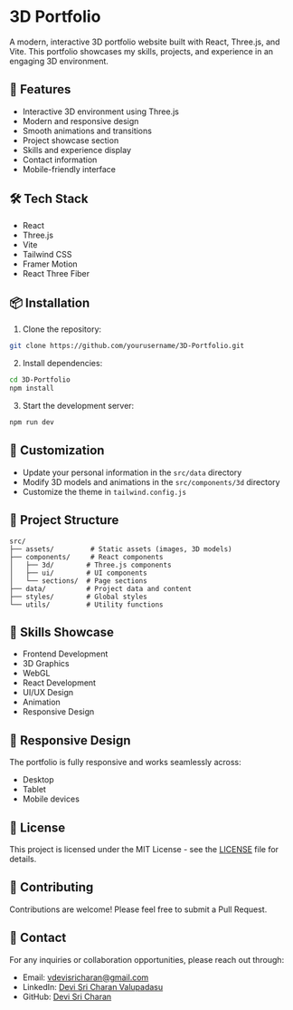# 3D Portfolio

A modern, interactive 3D portfolio website built with React, Three.js, and Vite. This portfolio showcases my skills, projects, and experience in an engaging 3D environment.

## 🚀 Features

- Interactive 3D environment using Three.js
- Modern and responsive design
- Smooth animations and transitions
- Project showcase section
- Skills and experience display
- Contact information
- Mobile-friendly interface

## 🛠️ Tech Stack

- React
- Three.js
- Vite
- Tailwind CSS
- Framer Motion
- React Three Fiber

## 📦 Installation

1. Clone the repository:
```bash
git clone https://github.com/yourusername/3D-Portfolio.git
```

2. Install dependencies:
```bash
cd 3D-Portfolio
npm install
```

3. Start the development server:
```bash
npm run dev
```

## 🎨 Customization

- Update your personal information in the `src/data` directory
- Modify 3D models and animations in the `src/components/3d` directory
- Customize the theme in `tailwind.config.js`

## 📄 Project Structure

```
src/
├── assets/         # Static assets (images, 3D models)
├── components/     # React components
│   ├── 3d/        # Three.js components
│   ├── ui/        # UI components
│   └── sections/  # Page sections
├── data/          # Project data and content
├── styles/        # Global styles
└── utils/         # Utility functions
```

## 🌟 Skills Showcase

- Frontend Development
- 3D Graphics
- WebGL
- React Development
- UI/UX Design
- Animation
- Responsive Design

## 📱 Responsive Design

The portfolio is fully responsive and works seamlessly across:
- Desktop
- Tablet
- Mobile devices

## 📝 License

This project is licensed under the MIT License - see the [LICENSE](LICENSE) file for details.

## 🤝 Contributing

Contributions are welcome! Please feel free to submit a Pull Request.

## 📧 Contact

For any inquiries or collaboration opportunities, please reach out through:
- Email: [vdevisricharan@gmail.com](mailto:vdevisricharan@gmail.com)
- LinkedIn: [Devi Sri Charan Valupadasu](https://linkedin.com/in/devisricharan)
- GitHub: [Devi Sri Charan](https://github.com/devisri-charan)
